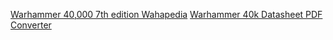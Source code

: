 [Warhammer 40,000 7th edition Wahapedia](https://scoolov.github.io/wh40000rules/)
[Warhammer 40k Datasheet PDF Converter](https://scoolov.github.io/warhammer_datasheets/)
